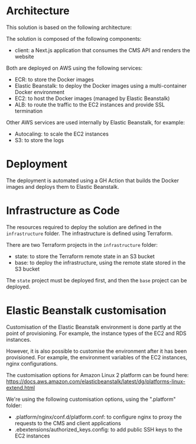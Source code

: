 # Architecture

This solution is based on the following architecture:


The solution is composed of the following components:
- client: a Next.js application that consumes the CMS API and renders the website

Both are deployed on AWS using the following services:
- ECR: to store the Docker images
- Elastic Beanstalk: to deploy the Docker images using a multi-container Docker environment
- EC2: to host the Docker images (managed by Elastic Beanstalk)
- ALB: to route the traffic to the EC2 instances and provide SSL termination

Other AWS services are used internally by Elastic Beanstalk, for example:
- Autocaling: to scale the EC2 instances
- S3: to store the logs

# Deployment

The deployment is automated using a GH Action that builds the Docker images and deploys them to Elastic Beanstalk.

# Infrastructure as Code

The resources required to deploy the solution are defined in the `infrastructure` folder. The infrastructure is defined using Terraform.

There are two Terraform projects in the `infrastructure` folder:
- state: to store the Terraform remote state in an S3 bucket
- base: to deploy the infrastructure, using the remote state stored in the S3 bucket

The `state` project must be deployed first, and then the `base` project can be deployed.

# Elastic Beanstalk customisation

Customisation of the Elastic Beanstalk environment is done partly at the point of provisioning. For example, the instance types of the EC2 and RDS instances.

However, it is also possible to customise the environment after it has been provisioned. For example, the environment variables of the EC2 instances, nginx configurations.

The customisation options for Amazon Linux 2 platform can be found here:
https://docs.aws.amazon.com/elasticbeanstalk/latest/dg/platforms-linux-extend.html

We're using the following customisation options, using the ".platform" folder:
- .platform/nginx/conf.d/platform.conf: to configure nginx to proxy the requests to the CMS and client applications
- .ebextensions/authorized_keys.config: to add public SSH keys to the EC2 instances
